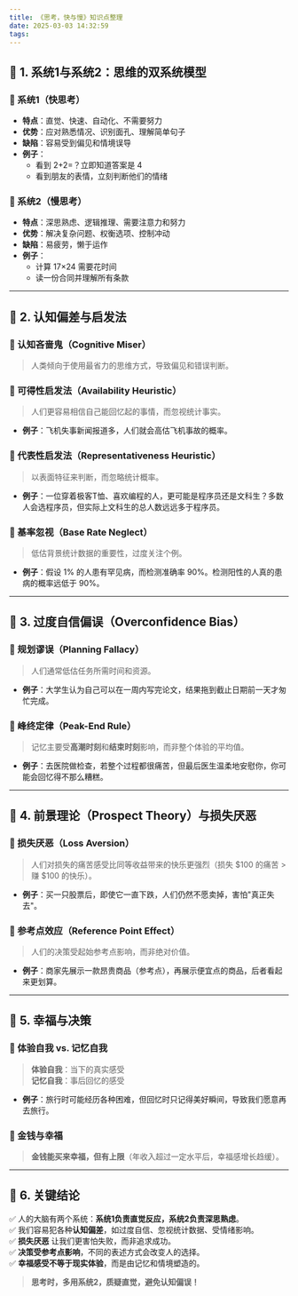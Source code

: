```yaml
---
title: 《思考，快与慢》知识点整理
date: 2025-03-03 14:32:59
tags:
---
```


## 📌 1. 系统1与系统2：思维的双系统模型
### 🔹 系统1（快思考）
- **特点**：直觉、快速、自动化、不需要努力
- **优势**：应对熟悉情况、识别面孔、理解简单句子
- **缺陷**：容易受到偏见和情境误导
- **例子**：  
  - 看到 2+2=？立即知道答案是 4  
  - 看到朋友的表情，立刻判断他们的情绪  

### 🔹 系统2（慢思考）
- **特点**：深思熟虑、逻辑推理、需要注意力和努力
- **优势**：解决复杂问题、权衡选项、控制冲动
- **缺陷**：易疲劳，懒于运作
- **例子**：
  - 计算 17×24 需要花时间
  - 读一份合同并理解所有条款  

---

## 📌 2. 认知偏差与启发法
### 🔹 认知吝啬鬼（Cognitive Miser）
> 人类倾向于使用最省力的思维方式，导致偏见和错误判断。

### 🔹 可得性启发法（Availability Heuristic）
> 人们更容易相信自己能回忆起的事情，而忽视统计事实。
- **例子**：飞机失事新闻报道多，人们就会高估飞机事故的概率。

### 🔹 代表性启发法（Representativeness Heuristic）
> 以表面特征来判断，而忽略统计概率。
- **例子**：一位穿着极客T恤、喜欢编程的人，更可能是程序员还是文科生？多数人会选程序员，但实际上文科生的总人数远远多于程序员。

### 🔹 基率忽视（Base Rate Neglect）
> 低估背景统计数据的重要性，过度关注个例。
- **例子**：假设 1% 的人患有罕见病，而检测准确率 90%。检测阳性的人真的患病的概率远低于 90%。

---

## 📌 3. 过度自信偏误（Overconfidence Bias）
### 🔹 规划谬误（Planning Fallacy）
> 人们通常低估任务所需时间和资源。
- **例子**：大学生认为自己可以在一周内写完论文，结果拖到截止日期前一天才匆忙完成。

### 🔹 峰终定律（Peak-End Rule）
> 记忆主要受**高潮时刻**和**结束时刻**影响，而非整个体验的平均值。
- **例子**：去医院做检查，若整个过程都很痛苦，但最后医生温柔地安慰你，你可能会回忆得不那么糟糕。

---

## 📌 4. 前景理论（Prospect Theory）与损失厌恶
### 🔹 损失厌恶（Loss Aversion）
> 人们对损失的痛苦感受比同等收益带来的快乐更强烈（损失 $100 的痛苦 > 赚 $100 的快乐）。
- **例子**：买一只股票后，即使它一直下跌，人们仍然不愿卖掉，害怕"真正失去"。

### 🔹 参考点效应（Reference Point Effect）
> 人们的决策受起始参考点影响，而非绝对价值。
- **例子**：商家先展示一款昂贵商品（参考点），再展示便宜点的商品，后者看起来更划算。

---

## 📌 5. 幸福与决策
### 🔹 体验自我 vs. 记忆自我
> **体验自我**：当下的真实感受  
> **记忆自我**：事后回忆的感受  
- **例子**：旅行时可能经历各种困难，但回忆时只记得美好瞬间，导致我们愿意再去旅行。

### 🔹 金钱与幸福
> **金钱能买来幸福，但有上限**（年收入超过一定水平后，幸福感增长趋缓）。

---

## 📌 6. 关键结论
✅ 人的大脑有两个系统：**系统1负责直觉反应，系统2负责深思熟虑**。  
✅ 我们容易犯各种**认知偏差**，如过度自信、忽视统计数据、受情绪影响。  
✅ **损失厌恶** 让我们更害怕失败，而非追求成功。  
✅ **决策受参考点影响**，不同的表述方式会改变人的选择。  
✅ **幸福感受不等于现实体验**，而是由记忆和情境塑造的。  

> **思考时，多用系统2，质疑直觉，避免认知偏误！**

